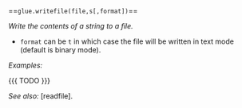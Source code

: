 ==`glue.writefile(file,s[,format])`==

*Write the contents of a string to a file.*

  * `format` can be `t` in which case the file will be written in text mode (default is binary mode).

*Examples:*

{{{
TODO
}}}

*See also:* [readfile].